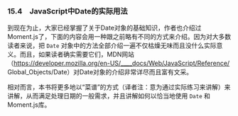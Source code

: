 ### 15.4　JavaScript中Date的实际用法

到现在为止，大家已经掌握了关于Date对象的基础知识，作者也介绍过Moment.js了，下面的内容会用一种跟之前略有不同的方式来介绍。因为对大多数读者来说，把 `Date` 对象中的方法全部介绍一遍不仅枯燥无味而且没什么实际意义。而且，如果读者确实需要它们，MDN网站（https://developer.mozilla.org/en-US/____docs/Web/JavaScript/Reference/ Global_Objects/Date）对Date对象的介绍非常详尽而且富有文采。

相对而言，本书将更多地以“菜谱”的方式（译者注：意为通过实际练习来讲解）来讲解，从而满足处理日期的一般需求，并且讲解如何以恰当地使用 `Date` 和Moment.js库。

